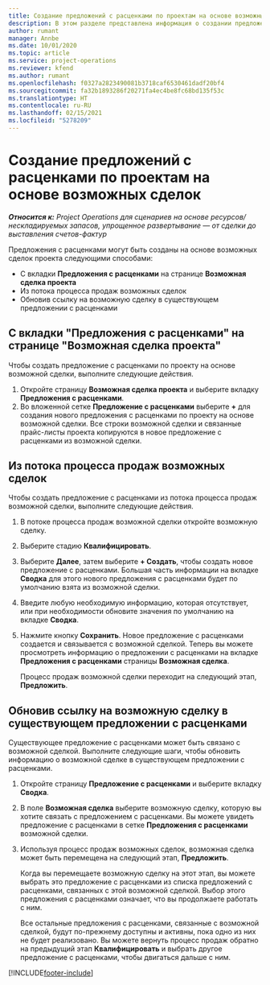 ```yaml
---
title: Создание предложений с расценками по проектам на основе возможных сделок
description: В этом разделе представлена информация о создании предложения с расценками по проекту из возможной сделки.
author: rumant
manager: Annbe
ms.date: 10/01/2020
ms.topic: article
ms.service: project-operations
ms.reviewer: kfend
ms.author: rumant
ms.openlocfilehash: f0327a2823490081b3718caf6530461dadf20bf4
ms.sourcegitcommit: fa32b1893286f20271fa4ec4be8fc68bd135f53c
ms.translationtype: HT
ms.contentlocale: ru-RU
ms.lasthandoff: 02/15/2021
ms.locfileid: "5278209"
---
```

# <a name="create-project-quotes-from-opportunities"></a>Создание предложений с расценками по проектам на основе возможных сделок

_**Относится к:** Project Operations для сценариев на основе ресурсов/нескладируемых запасов, упрощенное развертывание — от сделки до выставления счетов-фактур_

Предложения с расценками могут быть созданы на основе возможных сделок проекта следующими способами:

- С вкладки **Предложения с расценками** на странице **Возможная сделка проекта**
- Из потока процесса продаж возможных сделок
- Обновив ссылку на возможную сделку в существующем предложении с расценками

## <a name="from-the-quotes-tab-of-the-project-opportunity-page"></a>С вкладки "Предложения с расценками" на странице "Возможная сделка проекта"

Чтобы создать предложение с расценками по проекту на основе возможной сделки, выполните следующие действия.

1. Откройте страницу **Возможная сделка проекта** и выберите вкладку **Предложения с расценками**. 
2. Во вложенной сетке **Предложение с расценками** выберите **+** для создания нового предложения с расценками по проекту на основе возможной сделки. Все строки возможной сделки и связанные прайс-листы проекта копируются в новое предложение с расценками из возможной сделки.

## <a name="from-the-opportunity-sales-process-flow"></a>Из потока процесса продаж возможных сделок

Чтобы создать предложение с расценками из потока процесса продаж возможной сделки, выполните следующие действия.

1. В потоке процесса продаж возможной сделки откройте возможную сделку.
2. Выберите стадию **Квалифицировать**. 
3. Выберите **Далее**, затем выберите **+ Создать**, чтобы создать новое предложение с расценками. Большая часть информации на вкладке **Сводка** для этого нового предложения с расценками будет по умолчанию взята из возможной сделки. 
4. Введите любую необходимую информацию, которая отсутствует, или при необходимости обновите значения по умолчанию на вкладке **Сводка**.
5. Нажмите кнопку **Сохранить**. Новое предложение с расценками создается и связывается с возможной сделкой. Теперь вы можете просмотреть информацию о предложении с расценками на вкладке **Предложения с расценками** страницы **Возможная сделка**. 

   Процесс продаж возможной сделки переходит на следующий этап, **Предложить**.


## <a name="by-updating-the-opportunity-reference-on-an-existing-quote"></a>Обновив ссылку на возможную сделку в существующем предложении с расценками

Существующее предложение с расценками может быть связано с возможной сделкой. Выполните следующие шаги, чтобы обновить информацию о возможной сделке в существующем предложении с расценками.

1. Откройте страницу **Предложение с расценками** и выберите вкладку **Сводка**.
2. В поле **Возможная сделка** выберите возможную сделку, которую вы хотите связать с предложением с расценками. Вы можете увидеть предложение с расценками в сетке **Предложения с расценками** возможной сделки. 
3. Используя процесс продаж возможных сделок, возможная сделка может быть перемещена на следующий этап, **Предложить**. 

   Когда вы перемещаете возможную сделку на этот этап, вы можете выбрать это предложение с расценками из списка предложений с расценками, связанных с этой возможной сделкой. Выбор этого предложения с расценками означает, что вы продолжаете работать с ним.

   Все остальные предложения с расценками, связанные с возможной сделкой, будут по-прежнему доступны и активны, пока одно из них не будет реализовано. Вы можете вернуть процесс продаж обратно на предыдущий этап **Квалифицировать** и выбрать другое предложение с расценками, чтобы двигаться дальше с ним.


[!INCLUDE[footer-include](../includes/footer-banner.md)]